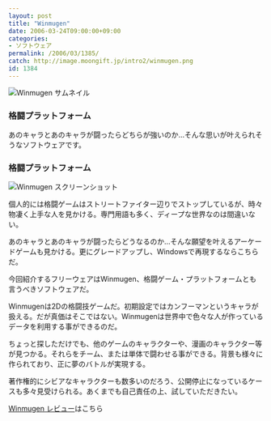 ```yaml
---
layout: post
title: "Winmugen"
date: 2006-03-24T09:00:00+09:00
categories:
- ソフトウェア
permalink: /2006/03/1385/
catch: http://image.moongift.jp/intro2/winmugen.png
id: 1384
---
```

 ![Winmugen サムネイル](http://image.moongift.jp/intro2/winmugen.t.png "Winmugen サムネイル")
  

### 格闘プラットフォーム
  
あのキャラとあのキャラが闘ったらどちらが強いのか…そんな思いが叶えられそうなソフトウェアです。  
<!--more-->  

### 格闘プラットフォーム
  

![Winmugen スクリーンショット](http://image.moongift.jp/intro2/winmugen.png "Winmugen スクリーンショット")

  

個人的には格闘ゲームはストリートファイター辺りでストップしているが、時々物凄く上手な人を見かける。専門用語も多く、ディープな世界なのは間違いない。

  

あのキャラとあのキャラが闘ったらどうなるのか…そんな願望を叶えるアーケードゲームも見かける。更にグレードアップし、Windowsで再現するならこちらだ。

  

今回紹介するフリーウェアはWinmugen、格闘ゲーム・プラットフォームとも言うべきソフトウェアだ。

  

Winmugenは2Dの格闘技ゲームだ。初期設定ではカンフーマンというキャラが扱える。だが真価はそこではない。Winmugenは世界中で色々な人が作っているデータを利用する事ができるのだ。

  

ちょっと探しただけでも、他のゲームのキャラクターや、漫画のキャラクター等が見つかる。それらをチーム、または単体で闘わせる事ができる。背景も様々に作られており、正に夢のバトルが実現する。

  

著作権的にシビアなキャラクターも数多いのだろう、公開停止になっているケースも多々見受けられる。あくまでも自己責任の上、試していただきたい。

  

[Winmugen レビュー](http://oss.moongift.jp/review/i-1394.html)はこちら

